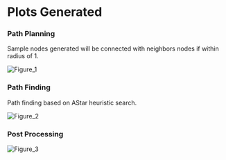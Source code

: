 # Plots Generated

### Path Planning
Sample nodes generated will be connected with neighbors nodes if within radius of 1.

![Figure_1](https://user-images.githubusercontent.com/9548884/158105036-a4e279cd-710f-4672-93da-f55dc2db8e5a.png)
### Path Finding
Path finding based on AStar heuristic search.

![Figure_2](https://user-images.githubusercontent.com/9548884/158105033-7052f92b-3c18-442c-a210-f9b6f9215c0a.png)
### Post Processing

![Figure_3](https://user-images.githubusercontent.com/9548884/158105035-54878d62-9c41-4c30-becb-fcdd745f7bfc.png)

